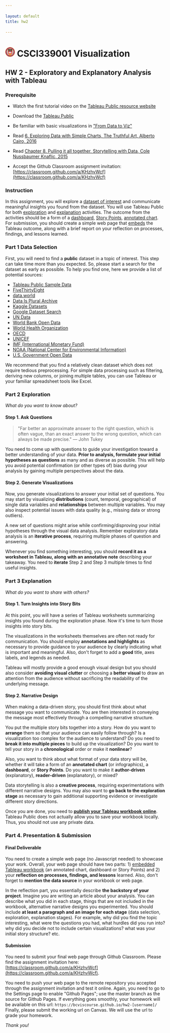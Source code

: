 ```yaml
--- 

layout: default
title: hw2

---
```


# <img src="img/logo.png" width="30px"> CSCI339001 Visualization


## HW 2 - Exploratory and Explanatory Analysis with Tableau 

### Prerequisite
* Watch the first tutorial video on the [Tableau Public resource website](https://public.tableau.com/en-us/s/resources)

* Download the [Tableau Public](https://public.tableau.com/en-us/s/download)

* Be familiar with basic visualizations in ["From Data to Viz"](https://www.data-to-viz.com/)

* Read [6. Exploring Data with Simple Charts, The Truthful Art, Alberto Cairo, 2016](https://learning.oreilly.com/library/view/the-truthful-art/9780133440492/ch06.html#ch06)

* Read [Chapter 8. Pulling it all together, Storytelling with Data, Cole Nussbaumer Knaflic, 2015](https://learning.oreilly.com/library/view/storytelling-with-data/9781119002253/c08.xhtml)

* Accept the Github Classroom assignment invitation: [https://classroom.github.com/a/KHzhvWcf](https://classroom.github.com/a/KHzhvWcf)

### Instruction
In this assignment, you will explore a [dataset of interest](#part-1-data-selection) and communicate meaningful insights you found from the dataset. You will use Tableau Public for both [exploration](#part-2-exploration ) and [explanation](#part-3-explanation) activities. The outcome from the activities should be a form of a [dashboard](https://help.tableau.com/current/pro/desktop/en-us/dashboards_create.htm), [Story Points](https://help.tableau.com/current/pro/desktop/en-gb/stories.htm), [annotated chart](https://help.tableau.com/current/pro/desktop/en-us/annotations_annotations_add.htm). For submission, you should create a simple web page that [embeds](https://help.tableau.com/current/pro/desktop/en-us/shareworkbooks.htm#shareworkbooks.html) the Tableau outcome, along with a brief report on your reflection on processes, findings, and lessons learned.

### Part 1 Data Selection
First, you will need to find a **public** dataset in a topic of interest. This step can take time more than you expected. So, please start a search for the dataset as early as possible. To help you find one, here we provide a list of potential sources:

* [Tableau Public Sample Data](https://public.tableau.com/en-us/s/resources?qt-overview_resources=1#qt-overview_resources)
* [FiveThirtyEight](https://data.fivethirtyeight.com/)
* [data.world](https://data.world/datasets/open-data)
* [Data Is Plural Archive](https://tinyletter.com/data-is-plural/archive)
* [Kaggle Datasets](https://www.kaggle.com/datasets)
* [Google Dataset Search](https://toolbox.google.com/datasetsearch)
* [UN Data](http://data.un.org/)
* [World Bank Open Data](https://data.worldbank.org/)
* [World Health Organization](https://www.who.int/gho/en/)
* [OECD](https://data.oecd.org/)
* [UNICEF](https://data.unicef.org/)
* [IMF (International Monetary Fund)](https://www.imf.org/en/Data)
* [NOAA (National Center for Environmental Information)](https://www.ncdc.noaa.gov/cdo-web/datasets)
* [U.S. Government Open Data](https://www.data.gov/)

We recommend that you find a relatively clean dataset which does not require tedious preprocessing. For simple data processing such as filtering, deriving new columns, or joining multiple tables, you can use Tableau or your familiar spreadsheet tools like Excel.

### Part 2 Exploration
*What do you want to know about?*

#### Step 1. Ask Questions
> "Far better an approximate answer to the right question, which is often vague, than an exact answer to the wrong question, which can always be made precise." — John Tukey

You need to come up with questions to guide your investigation toward a better understanding of your data. **Prior to analysis, formulate your initial hypotheses as questions** as many and as diverse as possible. This will help you avoid potential confirmation (or other types of) bias during your analysis by gaining multiple perspectives about the data.

#### Step 2. Generate Visualizations

Now, you generate visualizations to answer your initial set of questions. You may start by visualizing **distributions** (count, temporal, geographical) of single data variables and **relationships** between multiple variables. You may also inspect potential issues with data quality (e.g., missing data or strong outliers).

 A new set of questions might arise while confirming/disproving your initial hypotheses through the visual data analysis. Remember exploratory data analysis is an **iterative process**, requiring multiple phases of question and answering.

 Whenever you find something interesting, you should **record it as a worksheet in Tableau, along with an annotative note** describing your takeaway. You need to **iterate** Step 2 and Step 3 multiple times to find useful insights.

### Part 3 Explanation

*What do you want to share with others?*

#### Step 1. Turn Insights into Story Bits
At this point, you will have a series of Tableau worksheets summarizing insights you found during the exploration phase. Now it's time to turn those insights into story bits. 

The visualizations in the worksheets themselves are often not ready for communication. You should employ **annotations and highlights** as necessary to provide guidance to your audience by clearly indicating what is important and meaningful. Also, don't forget to add a **good** title, axes labels, and legends as needed.

Tableau will mostly provide a good enough visual design but you should also consider **avoiding visual clutter** or choosing a **better visual** to draw an attention from the audience without sacrificing the readability of the underlying message.

#### Step 2. Narrative Design

When making a data-driven story, you should first think about what message you want to communicate. You are then interested in conveying the message most effectively through a compelling narrative structure. 

You put the multiple story bits together into a story. How do you want to **arrange** them so that your audience can easily follow through? Is a visualization too complex for the audience to understand? Do you need to **break it into multiple pieces** to build up the visualization? Do you want to tell your story in a **chronological** order or make it **nonlinear**?


Also, you want to think about what format of your data story will be, whether it will take a form of an **annotated chart** (or infographics), a **dashboard**, or **Story Points**. Do you want to make it **author-driven** (explanatory), **reader-driven** (explanatory), or mixed?

Data storytelling is also a **creative process**, requiring experimentations with different narrative designs. You may also want to **go back to the exploration stage** as necessary to gain additional supporting evidence or investigate different story directions.

Once you are done, you need to [**publish your Tableau workbook online**](https://help.tableau.com/current/pro/desktop/en-gb/publish_workbooks_tableaupublic.htm). Tableau Public does not actually allow you to save your workbook locally. Thus, you should not use any private data.

### Part 4. Presentation & Submission

#### Final Deliverable

You need to create a simple web page (no Javascript needed) to showcase your work. Overall, your web page should have two parts: 1) [embedded Tableau workbook]((https://help.tableau.com/current/pro/desktop/en-us/shareworkbooks.htm#shareworkbooks.html)) (an annotated chart, dashboard or Story Points) and 2) your **reflection on processes, findings, and lessons** learned. Also, don't forget to **mention the data source** in your workbook or web page.

In the reflection part, you essentially describe **the backstory of your project**. Imagine you are writing an article about your analysis. You can describe what you did in each stage, things that are not included in the workbook, alternative narrative designs you experimented. You should include **at least a paragraph and an image for each stage** (data selection, exploration, explanation stages). For example, why did you find the topic interesting, what were the questions you had, what hurdles did you run into? why did you decide not to include certain visualizations? what was your initial story structure? etc.


#### Submission

You need to submit your final web page through Github Classroom. Please find the assignment invitation here: [https://classroom.github.com/a/KHzhvWcf](https://classroom.github.com/a/KHzhvWcf).

You need to push your web page to the remote repository you accepted through the assignment invitation and test it online. Again, you need to go to the Settings page to enable "Github Pages"; use the master branch as the source for Github Pages. If everything goes smoothly, your homework will be available on this url: ```https://bcviscourse.github.io/hw2-[username]/``` Finally, please submit the working url on Canvas. We will use the url to grade your homework. 

*Thank you!*
